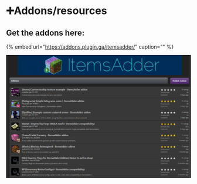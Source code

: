 # ➕Addons/resources

## Get the addons here:

{% embed url="https://addons.plugin.ga/itemsadder/" caption="" %}

![](.gitbook/assets/image%20%2830%29.png)

